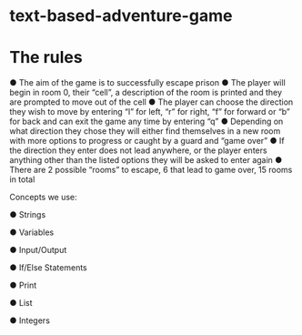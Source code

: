 ﻿# text-based-adventure-game

# The rules

● The aim of the game is to successfully escape prison
● The player will begin in room 0, their “cell”, a description of the room is printed and 
they are prompted to move out of the cell
● The player can choose the direction they wish to move by entering “l” for left, “r” for
right, “f” for forward or “b” for back and can exit the game any time by entering “q”
● Depending on what direction they chose they will either find themselves in a new 
room with more options to progress or caught by a guard and “game over”
● If the direction they enter does not lead anywhere, or the player enters anything 
other than the listed options they will be asked to enter again
● There are 2 possible “rooms” to escape, 6 that lead to game over, 15 rooms in total

Concepts we use:

● Strings

● Variables

● Input/Output

● If/Else Statements

● Print

● List

● Integers

